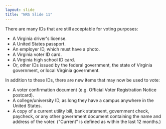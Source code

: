 ```yaml
---
layout: slide
title: "NRS Slide 11"
---
```


There are many IDs that are still acceptable for voting purposes:

- A Virginia driver's license.
- A United States passport.
- An employer ID, which must have a photo.
- A Virginia voter ID card.
- A Virginia high school ID card.
- Or, other IDs issued by the federal government, the state of Virginia government, or local Virginia government.

In addition to these IDs, there are new items that may now be used to vote:

- A voter confirmation document (e.g. Official Voter Registration Notice postcard).
- A college/university ID, as long they have a campus anywhere in the United States.
- A copy of a current utility bill, bank statement, government check, paycheck, or any other government document containing the name and address of the voter. ("Current" is defined as within the last 12 months.)